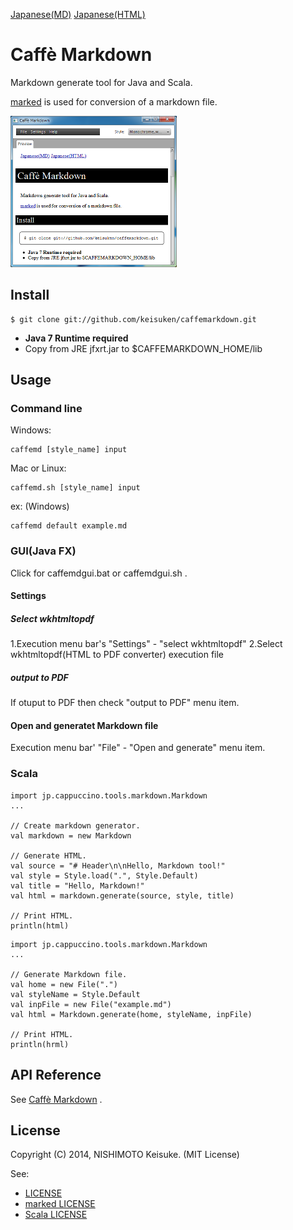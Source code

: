 [Japanese(MD)](README_ja.md)
[Japanese(HTML)](README_ja.html)


# Caffè Markdown

Markdown generate tool for Java and Scala.

[marked](https://github.com/chjj/marked) is used for conversion of a markdown file.


![Caffe Markdown: GUI](docs/images/CaffeMarkdown-GUI-s.png "Caffe Markdown: GUI")



## Install

```
$ git clone git://github.com/keisuken/caffemarkdown.git
```

* **Java 7 Runtime required**
* Copy from JRE jfxrt.jar to $CAFFEMARKDOWN_HOME/lib


## Usage



### Command line

Windows:

```
caffemd [style_name] input
```

Mac or Linux:

```
caffemd.sh [style_name] input
```

ex: (Windows)

```
caffemd default example.md
```



### GUI(Java FX)

Click for caffemdgui.bat or caffemdgui.sh .


#### Settings

##### Select wkhtmltopdf

1.Execution menu bar's "Settings" - "select wkhtmltopdf"
2.Select wkhtmltopdf(HTML to PDF converter) execution file

##### output to PDF

If otuput to PDF then check "output to PDF" menu item.


#### Open and generatet Markdown file

Execution menu bar' "File" - "Open and generate" menu item.



### Scala

```
import jp.cappuccino.tools.markdown.Markdown
...

// Create markdown generator.
val markdown = new Markdown

// Generate HTML.
val source = "# Header\n\nHello, Markdown tool!"
val style = Style.load(".", Style.Default)
val title = "Hello, Markdown!"
val html = markdown.generate(source, style, title)

// Print HTML.
println(html)
```

```
import jp.cappuccino.tools.markdown.Markdown
...

// Generate Markdown file.
val home = new File(".")
val styleName = Style.Default
val inpFile = new File("example.md")
val html = Markdown.generate(home, styleName, inpFile)

// Print HTML.
println(hrml)
```



## API Reference

See [Caffè Markdown](docs/api/index.html) .



## License

Copyright (C) 2014, NISHIMOTO Keisuke. (MIT License)

See:

* [LICENSE](LICENSE.txt)
* [marked LICENSE](marked-LICENSE.txt)
* [Scala LICENSE](Scala-LICENSE.txt)
